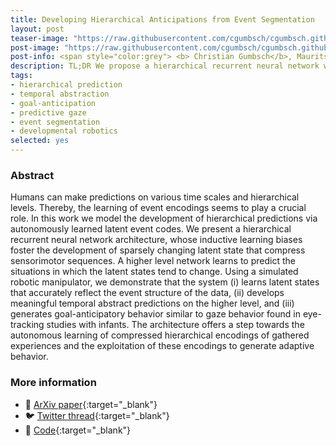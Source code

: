 ```yaml
---
title: Developing Hierarchical Anticipations from Event Segmentation
layout: post
teaser-image: "https://raw.githubusercontent.com/cgumbsch/cgumbsch.github.io/master/assets/images/l0rdcapri_small.png"
post-image: "https://raw.githubusercontent.com/cgumbsch/cgumbsch.github.io/master/assets/images/l0rdcapri.png"
post-info: <span style="color:grey"> <b> Christian Gumbsch</b>, Maurits Adam, Birgit Elsner, Georg Martius & Martin V. Butz  </span> <br>  <span style="color:grey"> <i> IEEE ICDL</i>, 2022 </span>  <span style="color:red">(</span><a href="https://icdl2022.qmul.ac.uk/?page_id=241" target="_blank" class="has-text-red"> <span style="color:red">SmartBot challenge</span></i></a> <a href="https://x.com/IEEE_ICDL/status/1571903478636609536" target="_blank" class="has-text-red"> <span style="color:red"> winner</span></i></a> <span style="color:red">, oral)</span> <br> <a href="https://arxiv.org/pdf/2206.02042.pdf" target="_blank" class="has-text-blue">Paper</i></a>, <a href="https://github.com/CognitiveModeling/HierarchicalGateL0RD" target="_blank" class="has-text-blue">Code</i></a>, <a href="https://twitter.com/cgumbsch/status/1568131447545860097?s=20&t=D_h69wL1zwMH4VdfiRswDg" target="_blank" class="has-text-blue">Twitter</i></a>  
description: TL;DR We propose a hierarchical recurrent neural network with two levels of prediction which allows us to model the development of goal-anticipatory gaze behavior in infants.
tags:
- hierarchical prediction
- temporal abstraction
- goal-anticipation
- predictive gaze
- event segmentation
- developmental robotics
selected: yes
---
```


### Abstract

Humans can make predictions on various time scales and hierarchical levels. Thereby, the learning of event encodings seems to play a crucial role. In this work we model the development of hierarchical predictions via autonomously learned latent event codes. We present a hierarchical recurrent neural network architecture, whose inductive learning biases foster the development of sparsely changing latent state that compress sensorimotor sequences. A higher level network learns to predict the situations in which the latent states tend to change. Using a simulated robotic manipulator, we demonstrate that the system (i) learns latent states that accurately reflect the event structure of the data, (ii) develops meaningful temporal abstract predictions on the higher level, and (iii) generates goal-anticipatory behavior similar to gaze behavior found in eye-tracking studies with infants. The architecture offers a step towards the autonomous learning of compressed hierarchical encodings of gathered experiences and the exploitation of these encodings to generate adaptive behavior. 

### More information
- :page_facing_up: [ArXiv paper](https://arxiv.org/pdf/2206.02042.pdf){:target="_blank"}
- :bird: [Twitter thread](https://twitter.com/cgumbsch/status/1568131447545860097?s=20&t=D_h69wL1zwMH4VdfiRswDg){:target="_blank"}
- :snake: [Code](https://github.com/CognitiveModeling/HierarchicalGateL0RD){:target="_blank"}
